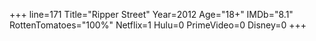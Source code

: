 +++
line=171
Title="Ripper Street"
Year=2012
Age="18+"
IMDb="8.1"
RottenTomatoes="100%"
Netflix=1
Hulu=0
PrimeVideo=0
Disney=0
+++

